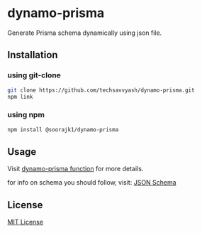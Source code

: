 # dynamo-prisma

Generate Prisma schema dynamically using json file.

## Installation

### using git-clone

```bash
git clone https://github.com/techsavvyash/dynamo-prisma.git
npm link
```

### using npm

```bash
npm install @soorajk1/dynamo-prisma
```

## Usage

Visit [dynamo-prisma function](./docs/functions.md) for more details.

for info on schema you should follow, visit: [JSON Schema](./docs/schema.md)

## License

[MIT License](./LICENSE)
